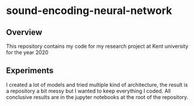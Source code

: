 # sound-encoding-neural-network

## Overview
This repository contains my code for my research project at Kent university for the year
2020

## Experiments
I created a lot of models and tried multiple kind of architecture, the result is 
a repository a bit messy but I wanted to keep everything I coded.
All conclusive results are in the jupyter notebooks at the root of the repository.

